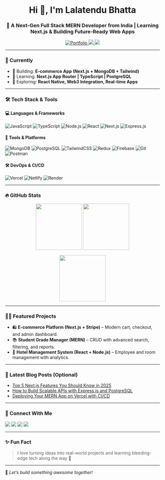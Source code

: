<h1 align="center">Hi 👋, I'm Lalatendu Bhatta</h1>
<h3 align="center">🚀 A Next-Gen Full Stack MERN Developer from India | Learning Next.js & Building Future-Ready Web Apps</h3>

<p align="center">
  <a href="https://lalatendubhatta.netlify.app/" target="_blank">
    <img src="https://img.shields.io/badge/Portfolio-%230A66C2.svg?&style=for-the-badge&logo=vercel&logoColor=white" alt="Portfolio" />
  </a>
  <a href="https://twitter.com/bhattalalatendu" target="_blank">
    <img src="https://img.shields.io/twitter/follow/bhattalalatendu?logo=twitter&style=for-the-badge" />
  </a>
  <a href="mailto:lalatendubhatta294@gmail.com">
    <img src="https://img.shields.io/badge/Email-%23D14836.svg?style=for-the-badge&logo=gmail&logoColor=white" />
  </a>
</p>

---

### 🧠 Currently
- 🔭 Building: **E-commerce App (Next.js + MongoDB + Tailwind)**
- 🌱 Learning: **Next.js App Router | TypeScript | PostgreSQL**
- 📘 Exploring: **React Native, Web3 Integration, Real-time Apps**

---

### 🛠️ Tech Stack & Tools

#### 💻 Languages & Frameworks
![JavaScript](https://img.shields.io/badge/JavaScript-F7DF1E?style=flat&logo=javascript&logoColor=black)
![TypeScript](https://img.shields.io/badge/TypeScript-3178C6?style=flat&logo=typescript&logoColor=white)
![Node.js](https://img.shields.io/badge/Node.js-339933?style=flat&logo=nodedotjs&logoColor=white)
![React](https://img.shields.io/badge/React-61DAFB?style=flat&logo=react&logoColor=black)
![Next.js](https://img.shields.io/badge/Next.js-000000?style=flat&logo=nextdotjs&logoColor=white)
![Express.js](https://img.shields.io/badge/Express-000000?style=flat&logo=express&logoColor=white)

#### 🧰 Tools & Platforms
![MongoDB](https://img.shields.io/badge/MongoDB-47A248?style=flat&logo=mongodb&logoColor=white)
![PostgreSQL](https://img.shields.io/badge/PostgreSQL-336791?style=flat&logo=postgresql&logoColor=white)
![TailwindCSS](https://img.shields.io/badge/TailwindCSS-38B2AC?style=flat&logo=tailwind-css&logoColor=white)
![Redux](https://img.shields.io/badge/Redux-764ABC?style=flat&logo=redux&logoColor=white)
![Firebase](https://img.shields.io/badge/Firebase-FFCA28?style=flat&logo=firebase&logoColor=black)
![Git](https://img.shields.io/badge/Git-F05032?style=flat&logo=git&logoColor=white)
![Postman](https://img.shields.io/badge/Postman-FF6C37?style=flat&logo=postman&logoColor=white)

#### 🛠 DevOps & CI/CD
![Vercel](https://img.shields.io/badge/Vercel-000000?style=flat&logo=vercel&logoColor=white)
![Netlify](https://img.shields.io/badge/Netlify-00C7B7?style=flat&logo=netlify&logoColor=white)
![Render](https://img.shields.io/badge/Render-00979D?style=flat&logo=render&logoColor=white)

---

### 🔥 GitHub Stats
<p align="center">
  <img src="https://github-readme-stats.vercel.app/api?username=lalatendubhatta&show_icons=true&theme=tokyonight&border_radius=10&count_private=true" height="150"/>
  <img src="https://github-readme-stats.vercel.app/api/top-langs/?username=lalatendubhatta&layout=compact&theme=tokyonight&border_radius=10" height="150"/>
</p>

<p align="center">
  <img src="https://github-readme-streak-stats.herokuapp.com/?user=lalatendubhatta&theme=tokyonight&hide_border=true" height="150"/>
</p>

---

### 🧑‍💻 Featured Projects
- 🛍️ **E-commerce Platform (Next.js + Stripe)** – Modern cart, checkout, and admin dashboard.
- 📚 **Student Grade Manager (MERN)** – CRUD with advanced search, filtering, and reports.
- 🏨 **Hotel Management System (React + Node.js)** – Employee and room management with analytics.

---

### 📢 Latest Blog Posts (Optional)
<!-- BLOG-POST-LIST:START -->
- [Top 5 Next.js Features You Should Know in 2025](#)
- [How to Build Scalable APIs with Express.js and PostgreSQL](#)
- [Deploying Your MERN App on Vercel with CI/CD](#)
<!-- BLOG-POST-LIST:END -->

---

### 🤝 Connect With Me
<p align="left">
<a href="https://linkedin.com/in/lalatendu-bhatta-694227191" target="_blank"><img src="https://img.shields.io/badge/LinkedIn-%230A66C2.svg?style=for-the-badge&logo=linkedin&logoColor=white" /></a>
<a href="https://twitter.com/bhattalalatendu" target="_blank"><img src="https://img.shields.io/badge/Twitter-1DA1F2.svg?style=for-the-badge&logo=twitter&logoColor=white" /></a>
<a href="https://instagram.com/vicky__294__" target="_blank"><img src="https://img.shields.io/badge/Instagram-%23E4405F.svg?style=for-the-badge&logo=instagram&logoColor=white" /></a>
<a href="https://fb.com/lalatendu.bhatta" target="_blank"><img src="https://img.shields.io/badge/Facebook-1877F2.svg?style=for-the-badge&logo=facebook&logoColor=white" /></a>
</p>

---

### ✨ Fun Fact
> I love turning ideas into real-world projects and learning bleeding-edge tech along the way 🚀

---

📌 *Let’s build something awesome together!*
